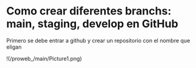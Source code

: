 # Como crear diferentes branchs: main, staging, develop en GitHub

Primero se debe entrar a github y crear un repositorio con el nombre que eligan

!(/proweb_/main/Picture1.png)
